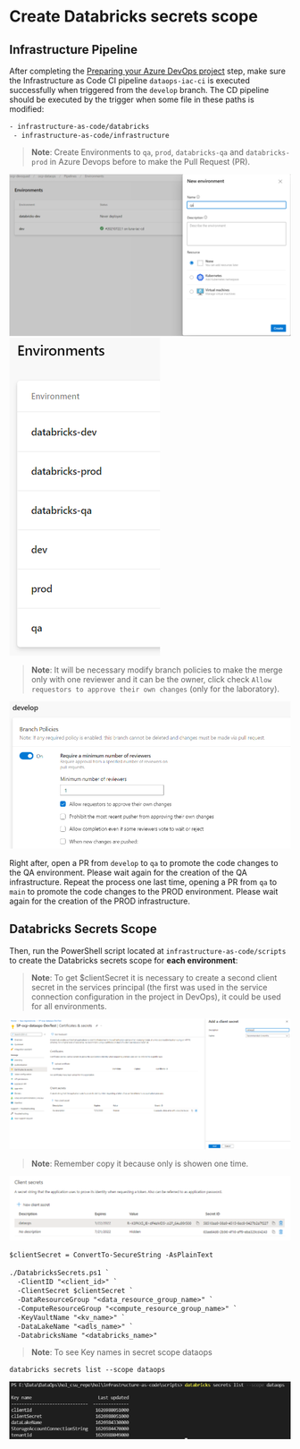 # Create Databricks secrets scope

## Infrastructure Pipeline

After completing the [Preparing your Azure DevOps project](./3-azdo-setup.md) step, make sure the Infrastructure as Code CI pipeline `dataops-iac-ci` is executed successfully when triggered from the `develop` branch. The CD pipeline should be executed by the trigger when some file in these paths is modified:

```
- infrastructure-as-code/databricks
 - infrastructure-as-code/infrastructure
```

>**Note**: Create Environments to `qa`, `prod`, `databricks-qa` and `databricks-prod` in Azure Devops before to make the Pull Request (PR).

![](images/environments-qa-prod.PNG)
![](images/environments.PNG)

>**Note**: It will be necessary modify branch policies to make the merge only with one reviewer and it can be the owner, click check `Allow requestors to approve their own changes` (only for the laboratory). 

![](images/branch-policies-own-owner.PNG)


Right after, open a PR from `develop` to `qa` to promote the code changes to the QA environment. Please wait again for the creation of the QA infrastructure.
Repeat the process one last time, opening a PR from `qa` to `main` to promote the code changes to the PROD environment. Please wait again for the creation of the PROD infrastructure.

## Databricks Secrets Scope

Then, run the PowerShell script located at `infrastructure-as-code/scripts` to create the Databricks secrets scope for **each environment**:

>**Note**: To get $clientSecret it is necessary to create a second client secret in the services principal (the first was used in the service connection configuration in the project in DevOps), it could be used for all environments.

![](images/SP-secret.PNG)

>**Note**: Remember copy it because only is showen one time.

![](images/copy-value-clientsecret.PNG)



```
$clientSecret = ConvertTo-SecureString -AsPlainText

./DatabricksSecrets.ps1 `
  -ClientID "<client_id>" `
  -ClientSecret $clientSecret `
  -DataResourceGroup "<data_resource_group_name>" `
  -ComputeResourceGroup "<compute_resource_group_name>" `
  -KeyVaultName "<kv_name>" `
  -DataLakeName "<adls_name>" `
  -DatabricksName "<databricks_name>"
```
>**Note**: To see Key names in secret scope dataops

```
databricks secrets list --scope dataops
```

![](images/scope-dataops.PNG)